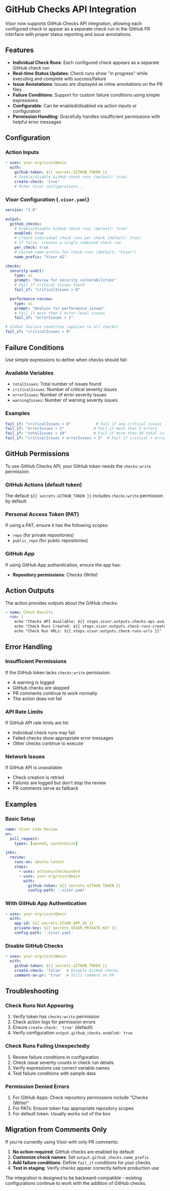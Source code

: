 # GitHub Checks API Integration

Visor now supports GitHub Checks API integration, allowing each configured check to appear as a separate check run in the GitHub PR interface with proper status reporting and issue annotations.

## Features

- **Individual Check Runs**: Each configured check appears as a separate GitHub check run
- **Real-time Status Updates**: Check runs show "in progress" while executing and complete with success/failure
- **Issue Annotations**: Issues are displayed as inline annotations on the PR files
- **Failure Conditions**: Support for custom failure conditions using simple expressions
- **Configurable**: Can be enabled/disabled via action inputs or configuration
- **Permission Handling**: Gracefully handles insufficient permissions with helpful error messages

## Configuration

### Action Inputs

```yaml
- uses: your-org/visor@main
  with:
    github-token: ${{ secrets.GITHUB_TOKEN }}
    # Enable/disable GitHub check runs (default: true)
    create-check: 'true'
    # Other Visor configurations...
```

### Visor Configuration (`.visor.yaml`)

```yaml
version: "1.0"

output:
  github_checks:
    # Enable/disable GitHub check runs (default: true)
    enabled: true
    # Create individual check runs per check (default: true)
    # If false, creates a single combined check run
    per_check: true
    # Custom name prefix for check runs (default: "Visor")
    name_prefix: "Visor AI"

checks:
  security-audit:
    type: ai
    prompt: "Review for security vulnerabilities"
    # Fail if critical issues found
    fail_if: "criticalIssues > 0"

  performance-review:
    type: ai
    prompt: "Analyze for performance issues"
    # Fail if more than 2 error-level issues
    fail_if: "errorIssues > 2"

# Global failure condition (applies to all checks)
fail_if: "criticalIssues > 0"
```

## Failure Conditions

Use simple expressions to define when checks should fail:

### Available Variables
- `totalIssues`: Total number of issues found
- `criticalIssues`: Number of critical severity issues
- `errorIssues`: Number of error severity issues
- `warningIssues`: Number of warning severity issues

### Examples
```yaml
fail_if: "criticalIssues > 0"           # Fail if any critical issues
fail_if: "errorIssues > 5"             # Fail if more than 5 errors
fail_if: "totalIssues > 10"            # Fail if more than 10 total issues
fail_if: "criticalIssues + errorIssues > 3"  # Fail if critical + error > 3
```

## GitHub Permissions

To use GitHub Checks API, your GitHub token needs the `checks:write` permission:

### GitHub Actions (default token)
The default `${{ secrets.GITHUB_TOKEN }}` includes `checks:write` permission by default.

### Personal Access Token (PAT)
If using a PAT, ensure it has the following scopes:
- `repo` (for private repositories)
- `public_repo` (for public repositories)

### GitHub App
If using GitHub App authentication, ensure the app has:
- **Repository permissions**: Checks (Write)

## Action Outputs

The action provides outputs about the GitHub checks:

```yaml
- name: Check Results
  run: |
    echo "Checks API Available: ${{ steps.visor.outputs.checks-api-available }}"
    echo "Check Runs Created: ${{ steps.visor.outputs.check-runs-created }}"
    echo "Check Run URLs: ${{ steps.visor.outputs.check-runs-urls }}"
```

## Error Handling

### Insufficient Permissions
If the GitHub token lacks `checks:write` permission:
- A warning is logged
- GitHub checks are skipped
- PR comments continue to work normally
- The action does not fail

### API Rate Limits
If GitHub API rate limits are hit:
- Individual check runs may fail
- Failed checks show appropriate error messages
- Other checks continue to execute

### Network Issues
If GitHub API is unavailable:
- Check creation is retried
- Failures are logged but don't stop the review
- PR comments serve as fallback

## Examples

### Basic Setup

```yaml
name: Visor Code Review
on:
  pull_request:
    types: [opened, synchronize]

jobs:
  review:
    runs-on: ubuntu-latest
    steps:
      - uses: actions/checkout@v4
      - uses: your-org/visor@main
        with:
          github-token: ${{ secrets.GITHUB_TOKEN }}
          config-path: '.visor.yaml'
```

### With GitHub App Authentication

```yaml
- uses: your-org/visor@main
  with:
    app-id: ${{ secrets.VISOR_APP_ID }}
    private-key: ${{ secrets.VISOR_PRIVATE_KEY }}
    config-path: '.visor.yaml'
```

### Disable GitHub Checks

```yaml
- uses: your-org/visor@main
  with:
    github-token: ${{ secrets.GITHUB_TOKEN }}
    create-check: 'false'  # Disable GitHub checks
    comment-on-pr: 'true'  # Still comment on PR
```

## Troubleshooting

### Check Runs Not Appearing
1. Verify token has `checks:write` permission
2. Check action logs for permission errors
3. Ensure `create-check: 'true'` (default)
4. Verify configuration `output.github_checks.enabled: true`

### Check Runs Failing Unexpectedly
1. Review failure conditions in configuration
2. Check issue severity counts in check run details
3. Verify expressions use correct variable names
4. Test failure conditions with sample data

### Permission Denied Errors
1. For GitHub Apps: Check repository permissions include "Checks (Write)"
2. For PATs: Ensure token has appropriate repository scopes
3. For default token: Usually works out of the box

## Migration from Comments Only

If you're currently using Visor with only PR comments:

1. **No action required**: GitHub checks are enabled by default
2. **Customize check names**: Set `output.github_checks.name_prefix`
3. **Add failure conditions**: Define `fail_if` conditions for your checks
4. **Test in staging**: Verify checks appear correctly before production use

The integration is designed to be backward-compatible - existing configurations continue to work with the addition of GitHub checks.

